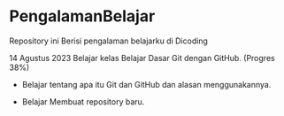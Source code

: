 # PengalamanBelajar
Repository ini Berisi pengalaman belajarku di Dicoding

14 Agustus 2023
Belajar kelas Belajar Dasar Git dengan GitHub. (Progres 38%)

* Belajar tentang apa itu Git dan GitHub dan alasan menggunakannya.

* Belajar Membuat repository baru.
